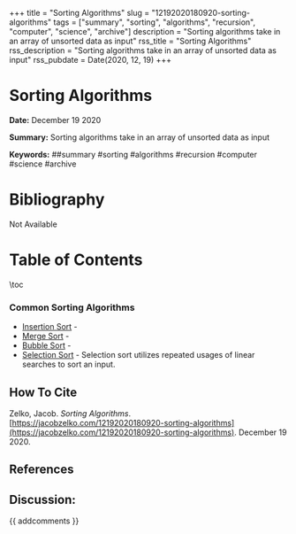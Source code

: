 +++
title = "Sorting Algorithms"
slug = "12192020180920-sorting-algorithms"
tags = ["summary", "sorting", "algorithms", "recursion", "computer", "science", "archive"]
description = "Sorting algorithms take in an array of unsorted data as input"
rss_title = "Sorting Algorithms"
rss_description = "Sorting algorithms take in an array of unsorted data as input"
rss_pubdate = Date(2020, 12, 19)
+++



Sorting Algorithms
=========

**Date:** December 19 2020

**Summary:** Sorting algorithms take in an array of unsorted data as input

**Keywords:** ##summary #sorting #algorithms #recursion #computer #science #archive

Bibliography
==========

Not Available

Table of Contents
=========

\toc

### Common Sorting Algorithms

  * [Insertion Sort](/12192020184137-insertion-sort.md) -
  * [Merge Sort](/12192020184204-merge-sort.md) -
  * [Bubble Sort](/12212020214025-bubble-sort.md) -
  * [Selection Sort](/12212020214012-selection-sort.md) - Selection sort utilizes repeated usages of linear searches to sort an input.
## How To Cite

 Zelko, Jacob. _Sorting Algorithms_. [https://jacobzelko.com/12192020180920-sorting-algorithms](https://jacobzelko.com/12192020180920-sorting-algorithms). December 19 2020.
## References
## Discussion: 

{{ addcomments }}
